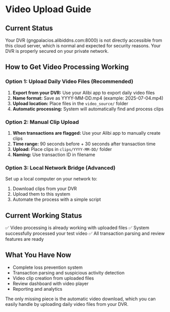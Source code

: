 # Video Upload Guide

## Current Status
Your DVR (gngpalacios.alibiddns.com:8000) is not directly accessible from this cloud server, which is normal and expected for security reasons. Your DVR is properly secured on your private network.

## How to Get Video Processing Working

### Option 1: Upload Daily Video Files (Recommended)
1. **Export from your DVR:** Use your Alibi app to export daily video files
2. **Name format:** Save as YYYY-MM-DD.mp4 (example: 2025-07-04.mp4)
3. **Upload location:** Place files in the `video_source/` folder
4. **Automatic processing:** System will automatically find and process clips

### Option 2: Manual Clip Upload
1. **When transactions are flagged:** Use your Alibi app to manually create clips
2. **Time range:** 90 seconds before + 30 seconds after transaction time
3. **Upload:** Place clips in `clips/YYYY-MM-DD/` folder
4. **Naming:** Use transaction ID in filename

### Option 3: Local Network Bridge (Advanced)
Set up a local computer on your network to:
1. Download clips from your DVR
2. Upload them to this system
3. Automate the process with a simple script

## Current Working Status
✅ Video processing is already working with uploaded files
✅ System successfully processed your test video
✅ All transaction parsing and review features are ready

## What You Have Now
- Complete loss prevention system
- Transaction parsing and suspicious activity detection  
- Video clip creation from uploaded files
- Review dashboard with video player
- Reporting and analytics

The only missing piece is the automatic video download, which you can easily handle by uploading daily video files from your DVR.